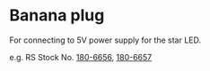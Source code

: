 # Banana plug

For connecting to 5V power supply for the star LED.

e.g. RS Stock No. [180-6656](https://uk.rs-online.com/web/p/banana-connectors/1806656), [180-6657](https://uk.rs-online.com/web/p/banana-connectors/1806657)
